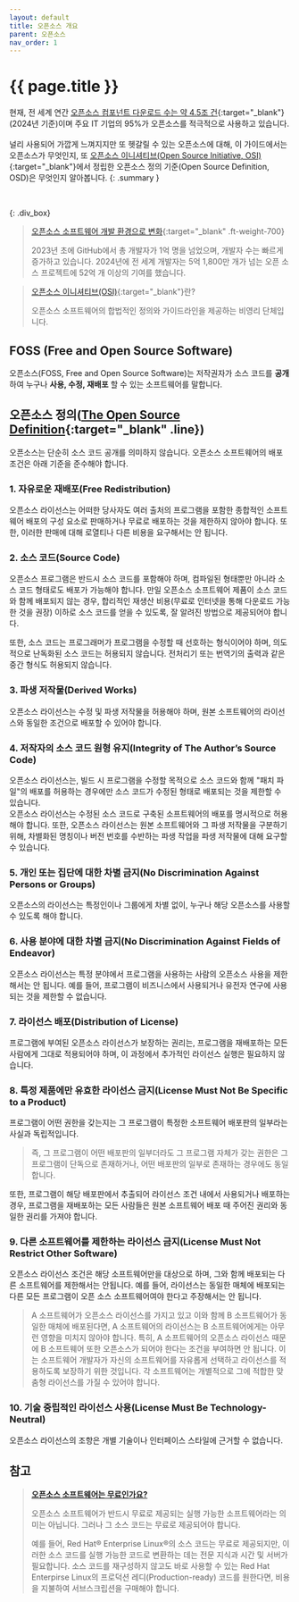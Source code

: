 ```yaml
---
layout: default
title: 오픈소스 개요
parent: 오픈소스
nav_order: 1
---
```

# {{ page.title }}
현재, 전 세계 연간 [오픈소스 컴포넌트 다운로드 수는 약 4.5조 건](https://www.sonatype.com/state-of-the-software-supply-chain/introduction){:target="_blank"}(2024년 기준)이며 주요 IT 기업의 95%가 오픈소스를 적극적으로 사용하고 있습니다.<br><br>
널리 사용되어 가깝게 느껴지지만 또 헷갈릴 수 있는 오픈소스에 대해, 이 가이드에서는 오픈소스가 무엇인지, 또 [오픈소스 이니셔티브(Open Source Initiative, OSI)](https://opensource.org/){:target="_blank"}에서 정립한 오픈소스 정의 기준(Open Source Definition, OSD)은 무엇인지 알아봅니다. 
{: .summary }

<br>

{: .div_box}
> [오픈소스 소프트웨어 개발 환경으로 변화](https://github.blog/news-insights/octoverse/octoverse-2024//){:target="_blank" .ft-weight-700}
> 
> 2023년 초에 GitHub에서 총 개발자가 1억 명을 넘었으며, 개발자 수는 빠르게 증가하고 있습니다.
> 2024년에 전 세계 개발자는 5억 1,800만 개가 넘는 오픈 소스 프로젝트에 52억 개 이상의 기여를 했습니다.


>  [오픈소스 이니셔티브(OSI)](https://opensource.org/){:target="_blank"}란?
>
>  오픈소스 소프트웨어의 합법적인 정의와 가이드라인을 제공하는 비영리 단체입니다.


## FOSS (Free and Open Source Software)
오픈소스(FOSS, Free and Open Source Software)는 저작권자가 소스 코드를 **공개**하여 누구나 **사용, 수정, 재배포** 할 수 있는 소프트웨어를 말합니다.

## 오픈소스 정의([The Open Source Definition](https://opensource.org/osd/){:target="_blank" .line})

오픈소스는 단순히 소스 코드 공개를 의미하지 않습니다. 오픈소스 소프트웨어의 배포 조건은 아래 기준을 준수해야 합니다.

### 1. 자유로운 재배포(Free Redistribution)

오픈소스 라이선스는 어떠한 당사자도 여러 출처의 프로그램을 포함한 종합적인 소프트웨어 배포의 구성 요소로 판매하거나 무료로 배포하는 것을 제한하지 않아야 합니다. 또한, 이러한 판매에 대해 로열티나 다른 비용을 요구해서는 안 됩니다.


### 2. 소스 코드(Source Code)

오픈소스 프로그램은 반드시 소스 코드를 포함해야 하며, 컴파일된 형태뿐만 아니라 소스 코드 형태로도 배포가 가능해야 합니다. 
만일 오픈소스 소프트웨어 제품이 소스 코드와 함께 배포되지 않는 경우, 합리적인 재생산 비용(무료로 인터넷을 통해 다운로드 가능한 것을 권장) 이하로 소스 코드를 얻을 수 있도록, 잘 알려진 방법으로 제공되어야 합니다.

또한, 소스 코드는 프로그래머가 프로그램을 수정할 때 선호하는 형식이어야 하며, 의도적으로 난독화된 소스 코드는 허용되지 않습니다. 
전처리기 또는 번역기의 출력과 같은 중간 형식도 허용되지 않습니다.


### 3. 파생 저작물(Derived Works)

오픈소스 라이선스는 수정 및 파생 저작물을 허용해야 하며, 원본 소프트웨어의 라이선스와 동일한 조건으로 배포할 수 있어야 합니다.


### 4. 저작자의 소스 코드 원형 유지(Integrity of The Author’s Source Code)

오픈소스 라이선스는, 빌드 시 프로그램을 수정할 목적으로 소스 코드와 함께 "패치 파일"의 배포를 허용하는 경우에만 소스 코드가 수정된 형태로 배포되는 것을 제한할 수 있습니다.  
오픈소스 라이선스는 수정된 소스 코드로 구축된 소프트웨어의 배포를 명시적으로 허용해야 합니다. 
또한, 오픈소스 라이선스는 원본 소프트웨어와 그 파생 저작물을 구분하기 위해, 차별화된 명칭이나 버전 번호를 수반하는 파생 작업을 파생 저작물에 대해 요구할 수 있습니다.


### 5. 개인 또는 집단에 대한 차별 금지(No Discrimination Against Persons or Groups)

오픈소스의 라이선스는 특정인이나 그룹에게 차별 없이, 누구나 해당 오픈소스를 사용할 수 있도록 해야 합니다.



### 6. 사용 분야에 대한 차별 금지(No Discrimination Against Fields of Endeavor)

오픈소스 라이선스는 특정 분야에서 프로그램을 사용하는 사람의 오픈소스 사용을 제한해서는 안 됩니다. 
예를 들어, 프로그램이 비즈니스에서 사용되거나 유전자 연구에 사용되는 것을 제한할 수 없습니다.



### 7. 라이선스 배포(Distribution of License)

프로그램에 부여된 오픈소스 라이선스가 보장하는 권리는, 프로그램을 재배포하는 모든 사람에게 그대로 적용되어야 하며, 이 과정에서 추가적인 라이선스 실행은 필요하지 않습니다.



### 8. 특정 제품에만 유효한 라이선스 금지(License Must Not Be Specific to a Product)

프로그램이 어떤 권한을 갖는지는 그 프로그램이 특정한 소프트웨어 배포판의 일부라는 사실과 독립적입니다.

> 즉, 그 프로그램이 어떤 배포판의 일부더라도 그 프로그램 자체가 갖는 권한은 그 프로그램이 단독으로 존재하거나, 어떤 배포판의 일부로 존재하는 경우에도 동일합니다.

또한, 프로그램이 해당 배포판에서 추출되어 라이선스 조건 내에서 사용되거나 배포하는 경우, 프로그램을 재배포하는 모든 사람들은 원본 소프트웨어 배포 때 주어진 권리와 동일한 권리를 가져야 합니다.


### 9. 다른 소프트웨어를 제한하는 라이선스 금지(License Must Not Restrict Other Software)

오픈소스 라이선스 조건은 해당 소프트웨어만을 대상으로 하며, 그와 함께 배포되는 다른 소프트웨어를 제한해서는 안됩니다. 예를 들어, 라이선스는 동일한 매체에 배포되는 다른 모든 프로그램이 오픈 소스 소프트웨어여야 한다고 주장해서는 안 됩니다.

> A 소프트웨어가 오픈소스 라이선스를 가지고 있고 이와 함께 B 소프트웨어가 동일한 매체에 배포된다면, A 소프트웨어의 라이선스는 B 소프트웨어에게는 아무런 영향을 미치지 않아야 합니다. 특히, A 소프트웨어의 오픈소스 라이선스 때문에 B 소프트웨어 또한 오픈소스가 되어야 한다는 조건을 부여하면 안 됩니다. 이는 소프트웨어 개발자가 자신의 소프트웨어를 자유롭게 선택하고 라이선스를 적용하도록 보장하기 위한 것입니다. 각 소프트웨어는 개별적으로 그에 적합한 맞춤형 라이선스를 가질 수 있어야 합니다.


### 10. 기술 중립적인 라이선스 사용(License Must Be Technology-Neutral)

오픈소스 라이선스의 조항은 개별 기술이나 인터페이스 스타일에 근거할 수 없습니다.


## 참고
> [**오픈소스 소프트웨어는 무료인가요?**]((https://www.redhat.com/ko/topics/open-source/what-is-open-source-software){:target="_blank"})
>
>  오픈소스 소프트웨어가 반드시 무료로 제공되는 실행 가능한 소프트웨어라는 의미는 아닙니다. 그러나 그 소스 코드는 무료로 제공되어야 합니다.
>
> 예를 들어, Red Hat® Enterprise Linux®의 소스 코드는 무료로 제공되지만, 이러한 소스 코드를 실행 가능한 코드로 변환하는 데는 전문 지식과 시간 및 서버가 필요합니다. 소스 코드를 재구성하지 않고도 바로 사용할 수 있는 Red Hat Enterpirse Linux의 프로덕션 레디(Production-ready) 코드를 원한다면, 비용을 지불하여 서브스크립션을 구매해야 합니다.
